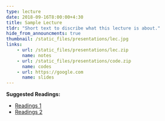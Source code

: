```yaml
---
type: lecture
date: 2018-09-16T8:00:00+4:30
title: Sample Lecture
tldr: "Short text to discribe what this lecture is about."
hide_from_announcments: true
thumbnail: /static_files/presentations/lec.jpg
links: 
    - url: /static_files/presentations/lec.zip
      name: notes
    - url: /static_files/presentations/code.zip
      name: codes
    - url: https://google.com
      name: slides
---
```

**Suggested Readings:**
- [Readings 1](http://example.com)
- [Readings 2](http://example.com)
